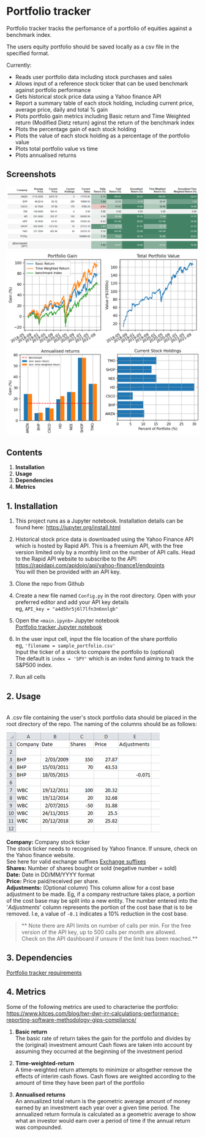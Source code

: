 # Portfolio tracker

Portfolio tracker tracks the perfomance of a portfolio of equities against a benchmark index.

The users equity portfolio should be saved locally as a csv file in the specified format.

Currently:

* Reads user portfolio data including stock purchases and sales
* Allows input of a reference stock ticker that can be used benchmark against portfolio performance
* Gets historical stock price data using a Yahoo finance API
* Report a summary table of each stock holding, including current price, average price, daily and total % gain
* Plots portfolio gain metrics including Basic return and Time Weighted return (Modified Dietz return) aginst the return of the benchmark index
* Plots the percentage gain of each stock holding
* Plots the value of each stock holding as a percentage of the portfolio value
* Plots total portfolio value vs time
* Plots annualised returns


## Screenshots
![summary](summary.png)  
![portfolio gain](portfolio_gain.png)
![annualised returns_holdings](annualised_returns_holdings.png)


## Contents
1. **Installation**
2. **Usage** 
3. **Dependencies**
4. **Metrics**

## 1. Installation

1. This project runs as a Jupyter notebook. Installation details can be found here:
https://jupyter.org/install.html

2. Historical stock price data is downloaded using the Yahoo Finance API which is hosted by Rapid API.
This is a freemium API, with the free version limited only by a monthly limit on the number of API calls.
Head to the Rapid API website to subscribe to the API:<br/>
https://rapidapi.com/apidojo/api/yahoo-finance1/endpoints <br/>
You will then be provided with an API key.

3. Clone the repo from Github

4. Create a new file named `Config.py` in the root directory. Open with your preferred editor and add your API key details<br/>
eg, `API_key = "a4d5hr5j6l7lfn3n6nnlgb"`

5. Open the `<main.ipynb>` Jupyter notebook <br>
[Portfolio tracker Jupyter notebook](https://github.com/ThomasKillin/portfolio-tracker/blob/main/main.ipynb)

6. In the user input cell, input the file location of the share portfolio<br/>
eg, `'filename = sample_portfolio.csv'`<br/>
Input the ticker of a stock to compare the portfolio to (optional)<br/>
The default is `index = 'SPY'` which is an index fund aiming to track the S&P500 index. 

7. Run all cells


## 2. Usage
<br/>
A .csv file containing the user's stock portfolio data should be placed in the root directory of the repo.
The naming of the columns should be as follows:<br/>

![CSV example](csv_example.png)

**Company:** Company stock ticker<br/>
The stock ticker needs to recognised by Yahoo finance. If unsure, check on the Yahoo finance website.<br/>
See here for valid exchange suffixes [Exchange suffixes](exchange_suffix.md)<br/>
**Shares:** Number of shares bought or sold (negative number = sold)<br/>
**Date:** Date in DD/MM/YYYY format<br/>
**Price:** Price paid/received per share.<br/>
**Adjustments:** (Optional column) This column allow for a cost base adjustment to be made. Eg, if a company restructure takes place, 
a portion of the cost base may be split into a new entity. The number entered into the '_Adjustments_' column represents
the portion of the cost base that is to be removed. I.e, a value of `-0.1` indicates a 10% reduction in the cost base.<br/>


>** Note there are API limits on number of calls per min. For the free version of the API key, up to 500 calls per month are allowed.<br>
> Check on the API dashboard if unsure if the limit has been reached.**


## 3. Dependencies

[Portfolio tracker requirements](https://github.com/ThomasKillin/portfolio-tracker/blob/main/requirements.txt)

## 4. Metrics

Some of the following metrics are used to characterise the portfolio: <br>
https://www.kitces.com/blog/twr-dwr-irr-calculations-performance-reporting-software-methodology-gips-compliance/ <br>

1. **Basic return**<br>
The basic rate of return takes the gain for the portfolio and divides by the (original) investment amount
Cash flows are taken into account by assuming they occurred at the beginning of the investment period

2. **Time-weighted-return**<br>
A time-weighted return attempts to minimize or altogether remove the effects of interim cash flows.
Cash flows are weighted according to the amount of time they have been part of the portfolio

3. **Annualised returns**<br>
An annualized total return is the geometric average amount of money earned by an investment each 
year over a given time period. The annualized return formula is calculated as a geometric average 
to show what an investor would earn over a period of time if the annual return was compounded.



